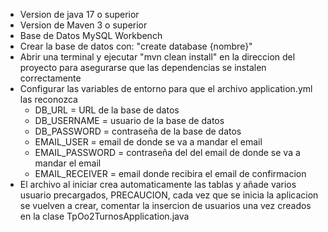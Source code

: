 - Version de java 17 o superior
- Version de Maven 3 o superior
- Base de Datos MySQL Workbench
- Crear la base de datos con: "create database {nombre}"
- Abrir una terminal y ejecutar "mvn clean install" en la direccion del proyecto para asegurarse que las dependencias se instalen correctamente
- Configurar las variables de entorno para que el archivo application.yml las reconozca<br>
    - DB_URL = URL de la base de datos <br>
    - DB_USERNAME = usuario de la base de datos <br>
    - DB_PASSWORD = contraseña de la base de datos <br>
    - EMAIL_USER = email de donde se va a mandar el email<br>
    - EMAIL_PASSWORD = contraseña del del email de donde se va a mandar el email<br>
    - EMAIL_RECEIVER = email donde recibira el email de confirmacion<br>
- El archivo al iniciar crea automaticamente las tablas y añade varios usuario precargados, PRECAUCION, cada vez que se inicia la aplicacion se vuelven a crear, comentar la insercion de usuarios una vez creados en la clase TpOo2TurnosApplication.java
